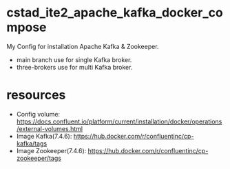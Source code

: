 # cstad_ite2_apache_kafka_docker_compose
My Config for installation Apache Kafka &amp; Zookeeper.
- main branch use for single Kafka broker.
- three-brokers use for multi Kafka broker. 

# resources
- Config volume: https://docs.confluent.io/platform/current/installation/docker/operations/external-volumes.html
- Image Kafka(7.4.6): https://hub.docker.com/r/confluentinc/cp-kafka/tags
- Image Zookeeper(7.4.6): https://hub.docker.com/r/confluentinc/cp-zookeeper/tags
